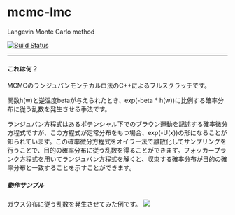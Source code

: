 # mcmc-lmc

Langevin Monte Carlo method

[![Build Status](https://travis-ci.org/hiroyam/mcmc-lmc.svg?branch=master)](https://travis-ci.org/hiroyam/mcmc-lmc)

---

#### これは何？

MCMCのランジュバンモンテカルロ法のC++によるフルスクラッチです。

関数h(w)と逆温度betaが与えられたとき、exp(-beta * h(w))に比例する確率分布に従う乱数を発生させる手法です。

ランジュバン方程式はあるポテンシャル下でのブラウン運動を記述する確率微分方程式ですが、この方程式が定常分布をもつ場合、exp(-U(x))の形になることが知られています。この確率微分方程式をオイラー法で離散化してサンプリングを行うことで、目的の確率分布に従う乱数を得ることができます。フォッカープランク方程式を用いてランジュバン方程式を解くと、収束する確率分布が目的の確率分布と一致することを示すことができます。

##### 動作サンプル

ガウス分布に従う乱数を発生させてみた例です。
![](images/plot1.png)

